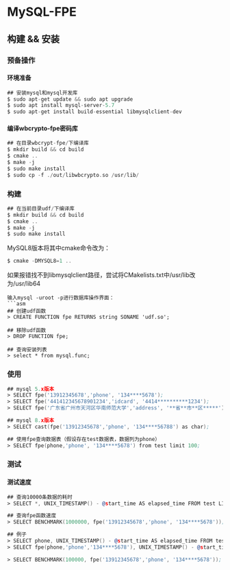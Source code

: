 # MySQL-FPE

## 构建 && 安装

### 预备操作

#### 环境准备

```asm
## 安装mysql和mysql开发库
$ sudo apt-get update && sudo apt upgrade
$ sudo apt install mysql-server-5.7
$ sudo apt-get install build-essential libmysqlclient-dev
```

#### 编译wbcrypto-fpe密码库
```asm
## 在目录wbcrypt-fpe/下编译库
$ mkdir build && cd build
$ cmake ..
$ make -j
$ sudo make install
$ sudo cp -f ./out/libwbcrypto.so /usr/lib/
```

### 构建
```asm
## 在当前目录udf/下编译库
$ mkdir build && cd build
$ cmake ..
$ make -j
$ sudo make install
```
MySQL8版本将其中cmake命令改为：
```asm
$ cmake -DMYSQL8=1 ..
```
如果报错找不到libmysqlclient路径，尝试将CMakelists.txt中/usr/lib改为/usr/lib64
```
输入mysql -uroot -p进行数据库操作界面：
```asm
## 创建udf函数
> CREATE FUNCTION fpe RETURNS string SONAME 'udf.so';

## 移除udf函数
> DROP FUNCTION fpe;

## 查询安装列表
> select * from mysql.func;
```

### 使用
```asm
## mysql 5.x版本
> SELECT fpe('13912345678','phone', '134****5678');
> SELECT fpe('441412345678901234','idcard', '4414**********1234');
> SELECT fpe('广东省广州市天河区华南师范大学','address', '**省**市**区*****');

## mysql 8.x版本
> SELECT cast(fpe('13912345678','phone', '134****56788') as char);

## 使用fpe查询数据表（假设存在test数据表，数据列为phone）
> SELECT fpe(phone,'phone', '134****5678') from test limit 100;
```

### 测试

#### 测试速度
```asm
## 查询10000条数据的耗时
> SELECT *, UNIX_TIMESTAMP() - @start_time AS elapsed_time FROM test LIMIT 10000;

## 查询fpe函数速度
> SELECT BENCHMARK(1000000, fpe('13912345678','phone', '134****5678'));
```

```asm
## 例子
> SELECT phone, UNIX_TIMESTAMP() - @start_time AS elapsed_time FROM test LIMIT 100000;
> SELECT fpe(phone,'phone','134****5678'), UNIX_TIMESTAMP() - @start_time AS elapsed_time FROM test LIMIT 100000;

> SELECT BENCHMARK(100000, fpe('13912345678','phone', '134****5678'));
```

